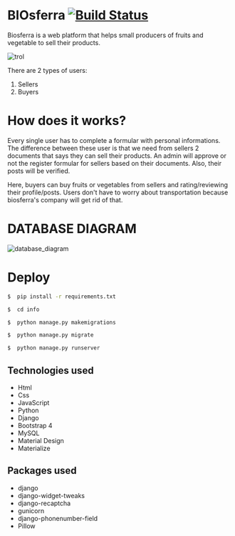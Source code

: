 # BIOsferra [![Build Status](https://travis-ci.org/temi4000/Biosferra.svg?branch=master)](https://travis-ci.org/temi4000/Biosferra)

Biosferra is a web platform that helps small producers of fruits and vegetable to sell their products.

![trol](https://user-images.githubusercontent.com/19783030/42413819-15ce0c40-8231-11e8-9943-afefd2565b45.png)

There are 2 types of users:
1. Sellers
2. Buyers

# How does it works?

Every single user has to complete a formular with personal informations. The difference between these user is that we need from sellers 2 documents that says they can sell their products. An admin will approve or not the register formular for sellers based on their documents. Also, their posts will be verified.

Here, buyers can buy fruits or vegetables from sellers and rating/reviewing their profile/posts. Users don't have to worry about transportation because biosferra's company will get rid of that.

# DATABASE DIAGRAM
![database_diagram](https://user-images.githubusercontent.com/19783030/43359105-b1aa75f2-92a5-11e8-9f5e-a96f402ebd92.png)


# Deploy

```sh
$  pip install -r requirements.txt 
```

```sh
$  cd info
```

 ```sh
$  python manage.py makemigrations
```

 ```sh
$  python manage.py migrate
```

 ```sh
$  python manage.py runserver 
```

## Technologies used
* Html
* Css
* JavaScript
* Python
* Django
* Bootstrap 4
* MySQL
* Material Design
* Materialize

## Packages used
* django
* django-widget-tweaks
* django-recaptcha
* gunicorn
* django-phonenumber-field
* Pillow




